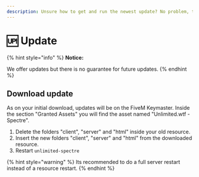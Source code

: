 ```yaml
---
description: Unsure how to get and run the newest update? No problem, this will help you.
---
```


# 🆙 Update

{% hint style="info" %}
**Notice:**

We offer updates but there is no guarantee for future updates.
{% endhint %}

## Download update

As on your initial download, updates will be on the FiveM Keymaster. Inside the section "Granted Assets" you will find the asset named "Unlimited.wtf - Spectre".

1. Delete the folders "client", "server" and "html" inside your old resource.
2. Insert the new folders "client", "server" and "html" from the downloaded resource.
3. Restart `unlimited-spectre`

{% hint style="warning" %}
Its recommended to do a full server restart instead of a resource restart.
{% endhint %}
